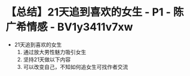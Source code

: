 # 【总结】21天追到喜欢的女生 - P1 - 陈广希情感 - BV1y3411v7xw

-   21天追到喜欢的女生
    1.  通过放大男性魅力吸引女生
    2.  坚持21天做以下内容
    3.  可以改变自己，不知如何追女生可找作者交流